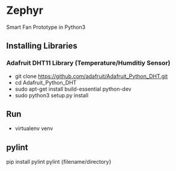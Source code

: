 # Zephyr
Smart Fan Prototype in Python3

## Installing Libraries
### Adafruit DHT11 Library (Temperature/Humditiy Sensor)
- git clone https://github.com/adafruit/Adafruit_Python_DHT.git
- cd Adafruit_Python_DHT
- sudo apt-get install build-essential python-dev
- sudo python3 setup.py install

## Run
- virtualenv venv

## pylint
pip install pylint
pylint {filename/directory}

